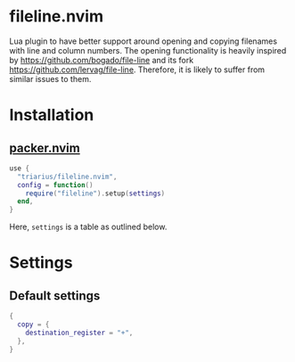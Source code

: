fileline.nvim
===

Lua plugin to have better support around opening and copying filenames with line and column numbers.
The opening functionality is heavily inspired by https://github.com/bogado/file-line and its fork https://github.com/lervag/file-line.
Therefore, it is likely to suffer from similar issues to them.

# Installation
## [packer.nvim](https://github.com/lervag/file-line)
```lua
use {
  "triarius/fileline.nvim",
  config = function()
    require("fileline").setup(settings)
  end,
}
```
Here, `settings` is a table as outlined below.

# Settings
## Default settings
```lua
{
  copy = {
    destination_register = "+",
  },
}
```
